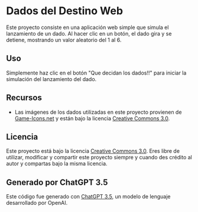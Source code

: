 # Dados del Destino Web

Este proyecto consiste en una aplicación web simple que simula el lanzamiento de un dado. Al hacer clic en un botón, el dado gira y se detiene, mostrando un valor aleatorio del 1 al 6.

## Uso

Simplemente haz clic en el botón "Que decidan los dados!!" para iniciar la simulación del lanzamiento del dado.

## Recursos

- Las imágenes de los dados utilizadas en este proyecto provienen de [Game-Icons.net](https://game-icons.net/) y están bajo la licencia [Creative Commons 3.0](https://creativecommons.org/licenses/by/3.0/).

## Licencia

Este proyecto está bajo la licencia [Creative Commons 3.0](https://creativecommons.org/licenses/by/3.0/). Eres libre de utilizar, modificar y compartir este proyecto siempre y cuando des crédito al autor y compartas bajo la misma licencia.

## Generado por ChatGPT 3.5

Este código fue generado con [ChatGPT 3.5](https://openai.com/chatgpt), un modelo de lenguaje desarrollado por OpenAI.


